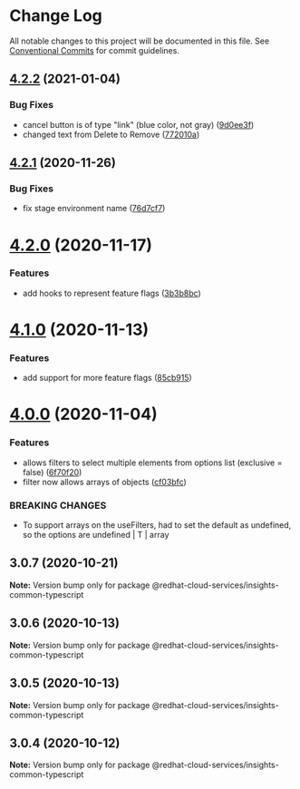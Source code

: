 # Change Log

All notable changes to this project will be documented in this file.
See [Conventional Commits](https://conventionalcommits.org) for commit guidelines.

## [4.2.2](https://github.com/RedHatInsights/insights-common-typescript/compare/@redhat-cloud-services/insights-common-typescript@4.2.1...@redhat-cloud-services/insights-common-typescript@4.2.2) (2021-01-04)


### Bug Fixes

* cancel button is of type "link" (blue color, not gray) ([9d0ee3f](https://github.com/RedHatInsights/insights-common-typescript/commit/9d0ee3f5bb84d77554a3286a9c88fc1eb011faf7))
* changed text from Delete to Remove ([772010a](https://github.com/RedHatInsights/insights-common-typescript/commit/772010aca886d3be5192a3b15e2f2c2021e0d698))





## [4.2.1](https://github.com/RedHatInsights/insights-common-typescript/compare/@redhat-cloud-services/insights-common-typescript@4.2.0...@redhat-cloud-services/insights-common-typescript@4.2.1) (2020-11-26)


### Bug Fixes

* fix stage environment name ([76d7cf7](https://github.com/RedHatInsights/insights-common-typescript/commit/76d7cf78ce7623f226769de0f7140db0fc4e7504))





# [4.2.0](https://github.com/RedHatInsights/insights-common-typescript/compare/@redhat-cloud-services/insights-common-typescript@4.1.0...@redhat-cloud-services/insights-common-typescript@4.2.0) (2020-11-17)


### Features

* add hooks to represent feature flags ([3b3b8bc](https://github.com/RedHatInsights/insights-common-typescript/commit/3b3b8bca76d678896ed5c643a58dc8515e10f398))





# [4.1.0](https://github.com/RedHatInsights/insights-common-typescript/compare/@redhat-cloud-services/insights-common-typescript@4.0.0...@redhat-cloud-services/insights-common-typescript@4.1.0) (2020-11-13)


### Features

* add support for more feature flags ([85cb915](https://github.com/RedHatInsights/insights-common-typescript/commit/85cb91536636f6a933749d47c7a9d66e7e2713b2))





# [4.0.0](https://github.com/RedHatInsights/insights-common-typescript/compare/@redhat-cloud-services/insights-common-typescript@3.0.7...@redhat-cloud-services/insights-common-typescript@4.0.0) (2020-11-04)


### Features

* allows filters to select multiple elements from options list (exclusive = false) ([6f70f20](https://github.com/RedHatInsights/insights-common-typescript/commit/6f70f205e1ea176c947867d9e31ea88803e55b55))
* filter now allows arrays of objects ([cf03bfc](https://github.com/RedHatInsights/insights-common-typescript/commit/cf03bfc3982c5e4d67202367c7fe0111a7099c1c))


### BREAKING CHANGES

* To support arrays on the useFilters, had to set the default as undefined, so the
options are undefined | T | array<T>





## 3.0.7 (2020-10-21)

**Note:** Version bump only for package @redhat-cloud-services/insights-common-typescript





## 3.0.6 (2020-10-13)

**Note:** Version bump only for package @redhat-cloud-services/insights-common-typescript





## 3.0.5 (2020-10-13)

**Note:** Version bump only for package @redhat-cloud-services/insights-common-typescript





## 3.0.4 (2020-10-12)

**Note:** Version bump only for package @redhat-cloud-services/insights-common-typescript
